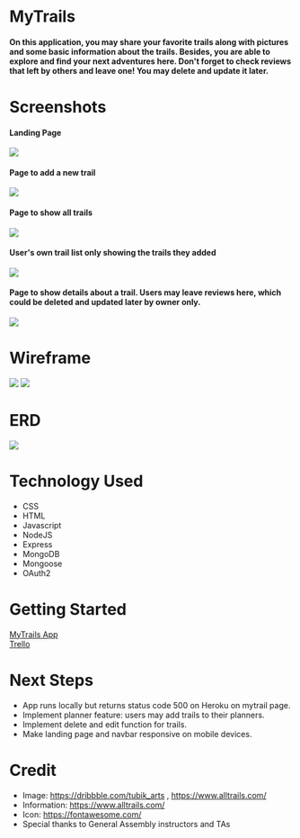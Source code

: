 # MyTrails
#### On this application, you may share your favorite trails along with pictures and some basic information about the trails. Besides, you are able to explore and find your next adventures here. Don't forget to check reviews that left by others and leave one! You may delete and update it later. 

# Screenshots
#### Landing Page
<img src="https://i.imgur.com/uduncCi.png">

#### Page to add a new trail
<img src="https://i.imgur.com/hyysjhQ.png">

#### Page to show all trails
<img src="https://i.imgur.com/wOJbQ4Z.png">

#### User's own trail list only showing the trails they added
<img src="https://i.imgur.com/yPC5soO.png">

#### Page to show details about a trail. Users may leave reviews here, which could be deleted and updated later by owner only.
<img src="https://i.imgur.com/wXR3YXq.png">



# Wireframe
<img src="https://i.imgur.com/mbkIKW4.png">
<img src="https://i.imgur.com/yyr7lCb.png">

# ERD
<img src="https://i.imgur.com/edPpDMF.png">

# Technology Used
- CSS
- HTML
- Javascript
- NodeJS
- Express
- MongoDB
- Mongoose
- OAuth2


# Getting Started
[MyTrails App](https://explore-trails.herokuapp.com/)
<br />
[Trello](https://trello.com/invite/b/Yrf48HH9/de3aa991138e84560666dbc5ebefc802/project2-mytrails)

# Next Steps
- App runs locally but returns status code 500 on Heroku on mytrail page.
- Implement planner feature: users may add trails to their planners.
- Implement delete and edit function for trails.
- Make landing page and navbar responsive on mobile devices.



# Credit
- Image: https://dribbble.com/tubik_arts , https://www.alltrails.com/
- Information: https://www.alltrails.com/
- Icon: https://fontawesome.com/
- Special thanks to General Assembly instructors and TAs

